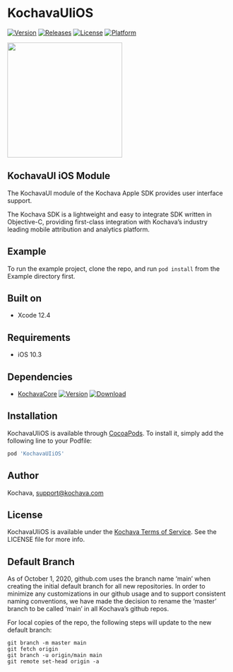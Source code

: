 # KochavaUIiOS

[![Version](https://img.shields.io/cocoapods/v/KochavaUIiOS.svg?style=flat)](https://cocoapods.org/pods/KochavaUIiOS)
[![Releases](https://img.shields.io/github/v/release/kochava/Apple-SwiftPackage-KochavaUI?include_prereleases&sort=semver)](https://github.com/Kochava/Apple-SwiftPackage-KochavaUI/releases)
[![License](https://img.shields.io/cocoapods/l/KochavaUIiOS.svg?style=flat)](https://cocoapods.org/pods/KochavaUIiOS)
[![Platform](https://img.shields.io/cocoapods/p/KochavaUIiOS.svg?style=flat)](https://cocoapods.org/pods/KochavaUIiOS)

<img src="https://storage.googleapis.com/kochava-web/2016/07/Kochava-horizontal-black-800x154.png" width="260" />

## KochavaUI iOS Module

The KochavaUI module of the Kochava Apple SDK provides user interface support.

The Kochava SDK is a lightweight and easy to integrate SDK written in Objective-C, providing first-class integration with Kochava’s industry leading mobile attribution and analytics platform.

## Example

To run the example project, clone the repo, and run `pod install` from the Example directory first.

## Built on

* Xcode 12.4

## Requirements

* iOS 10.3

## Dependencies

* [KochavaCore](https://cocoapods.org/pods/KochavaCoreiOS)
[![Version](https://img.shields.io/cocoapods/v/KochavaCoreiOS.svg?style=flat)](https://cocoapods.org/pods/KochavaCoreiOS) [![Download](https://img.shields.io/github/v/release/kochava/Apple-SwiftPackage-KochavaCore?include_prereleases&sort=semver)](https://github.com/Kochava/Apple-SwiftPackage-KochavaCore/releases)

## Installation

KochavaUIiOS is available through [CocoaPods](https://cocoapods.org).
To install it, simply add the following line to your Podfile:

```ruby
pod 'KochavaUIiOS'
```

## Author

Kochava, support@kochava.com

## License

KochavaUIiOS is available under the [Kochava Terms of Service](https://www.kochava.com/terms-of-service/). See the LICENSE file for more info.


## Default Branch

As of October 1, 2020, github.com uses the branch name ‘main’ when creating the initial default branch for all new repositories.  In order to minimize any customizations in our github usage and to support consistent naming conventions, we have made the decision to rename the ‘master’ branch to be called ‘main’ in all Kochava’s github repos.

For local copies of the repo, the following steps will update to the new default branch:

```
git branch -m master main
git fetch origin
git branch -u origin/main main
git remote set-head origin -a
```

